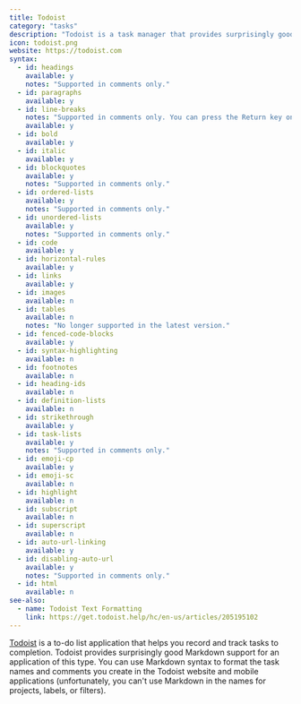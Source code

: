 ```yaml
---
title: Todoist
category: "tasks"
description: "Todoist is a task manager that provides surprisingly good Markdown support."
icon: todoist.png
website: https://todoist.com
syntax:
  - id: headings
    available: y
    notes: "Supported in comments only."
  - id: paragraphs
    available: y
  - id: line-breaks
    notes: "Supported in comments only. You can press the Return key once to achieve the same result."
    available: y
  - id: bold
    available: y
  - id: italic
    available: y
  - id: blockquotes
    available: y
    notes: "Supported in comments only."
  - id: ordered-lists
    available: y
    notes: "Supported in comments only."
  - id: unordered-lists
    available: y
    notes: "Supported in comments only."
  - id: code
    available: y
  - id: horizontal-rules
    available: y
  - id: links
    available: y
  - id: images
    available: n
  - id: tables
    available: n
    notes: "No longer supported in the latest version."
  - id: fenced-code-blocks
    available: y
  - id: syntax-highlighting
    available: n
  - id: footnotes
    available: n
  - id: heading-ids
    available: n
  - id: definition-lists
    available: n
  - id: strikethrough
    available: y
  - id: task-lists
    available: y
    notes: "Supported in comments only."
  - id: emoji-cp
    available: y
  - id: emoji-sc
    available: n
  - id: highlight
    available: n
  - id: subscript
    available: n
  - id: superscript
    available: n
  - id: auto-url-linking
    available: y
  - id: disabling-auto-url
    available: y
    notes: "Supported in comments only."
  - id: html
    available: n
see-also:
  - name: Todoist Text Formatting
    link: https://get.todoist.help/hc/en-us/articles/205195102
---
```


[Todoist](https://todoist.com/) is a to-do list application that helps you record and track tasks to completion. Todoist provides surprisingly good Markdown support for an application of this type. You can use Markdown syntax to format the task names and comments you create in the Todoist website and mobile applications (unfortunately, you can't use Markdown in the names for projects, labels, or filters).

